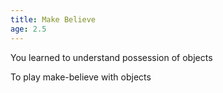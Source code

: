 ```yaml
---
title: Make Believe
age: 2.5
---
```

You learned to understand possession of objects <Mod stat="INT"></Mod>

To play make-believe with objects <Mod stat="PER"></Mod>
